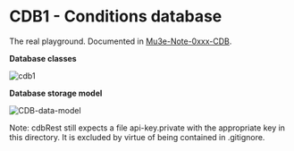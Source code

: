 # CDB1 - Conditions database 

The real playground. Documented in [Mu3e-Note-0xxx-CDB](https://github.com/ursl/mu3eanca/blob/master/db0/cdb1/note.pdf).

**Database classes**

![cdb1](https://github.com/ursl/mu3eanca/assets/5073648/2e863c91-3bfe-4020-ac7f-439425268154)


**Database storage model**

![CDB-data-model](https://github.com/ursl/mu3eanca/assets/5073648/4c34bbac-6ff5-417f-8669-7e5b43bec024)


Note: cdbRest still expects a file api-key.private with the appropriate key in this directory. It is excluded by virtue of being contained in .gitignore.

